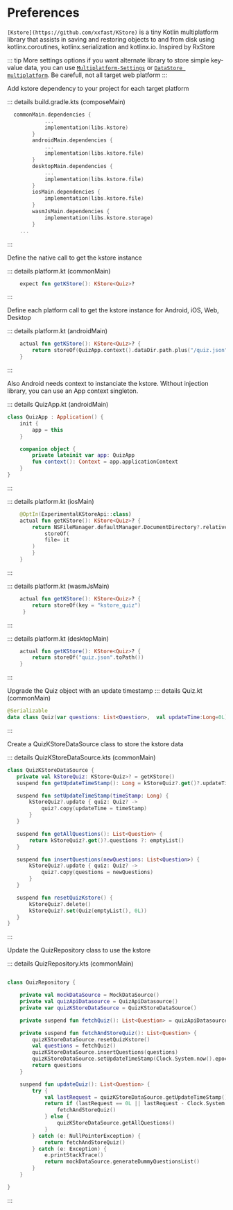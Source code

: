 #  Preferences

`[Kstore](https://github.com/xxfast/KStore)` is a tiny Kotlin multiplatform library that assists in saving and restoring objects to and from disk using kotlinx.coroutines, kotlinx.serialization and kotlinx.io. Inspired by RxStore

 ::: tip More settings options
 if you want alternate library to store simple key-value data, you can use [`Multiplatform-Settings`](https://github.com/russhwolf/multiplatform-settings) or [`DataStore multiplatform`]('https://developer.android.com/reference/kotlin/androidx/datastore/package-summary.html').
 Be carefull, not all target web platform
 :::


Add kstore dependency to your project for each target platform

 ::: details build.gradle.kts (composeMain) 

``` kotlin
  commonMain.dependencies {
            ...
            implementation(libs.kstore)
        }
        androidMain.dependencies {
            ...
            implementation(libs.kstore.file)
        }
        desktopMain.dependencies {
            ...
            implementation(libs.kstore.file)
        }
        iosMain.dependencies {
            implementation(libs.kstore.file)
        }
        wasmJsMain.dependencies {
            implementation(libs.kstore.storage)
        }
    ...
````
:::


Define the native call to get the kstore instance

 ::: details platform.kt (commonMain) 
``` kotlin
    expect fun getKStore(): KStore<Quiz>?
````
:::

Define each platform call to get the kstore instance for Android, iOS, Web, Desktop

 ::: details platform.kt (androidMain) 
``` kotlin
    actual fun getKStore(): KStore<Quiz>? {
        return storeOf(QuizApp.context().dataDir.path.plus("/quiz.json").toPath())
    }
````
:::

Also Android needs context to instanciate the kstore. Without injection library, you can use an App context singleton.

 ::: details QuizApp.kt (androidMain) 
``` kotlin
class QuizApp : Application() {
    init {
        app = this
    }

    companion object {
        private lateinit var app: QuizApp
        fun context(): Context = app.applicationContext
    }
} 
````
:::

 ::: details platform.kt (iosMain) 
``` kotlin
    @OptIn(ExperimentalKStoreApi::class)
    actual fun getKStore(): KStore<Quiz>? {
        return NSFileManager.defaultManager.DocumentDirectory?.relativePath?.plus("/quiz.json")?.toPath()?.let {
            storeOf(
            file= it
        )
        }
    }
````
:::

 ::: details platform.kt (wasmJsMain) 
``` kotlin
    actual fun getKStore(): KStore<Quiz>? {
        return storeOf(key = "kstore_quiz")
     }

````
:::

 ::: details platform.kt (desktopMain) 
``` kotlin
    actual fun getKStore(): KStore<Quiz>? {
        return storeOf("quiz.json".toPath())
    }

````
:::

Upgrade the Quiz object with an update timestamp
::: details Quiz.kt (commonMain) 
```kotlin
@Serializable
data class Quiz(var questions: List<Question>,  val updateTime:Long=0L)
```
:::

Create a QuizKStoreDataSource class to store the kstore data

 ::: details QuizKStoreDataSource.kts (commonMain)
 ```kotlin
 class QuizKStoreDataSource {
    private val kStoreQuiz: KStore<Quiz>? = getKStore()
    suspend fun getUpdateTimeStamp(): Long = kStoreQuiz?.get()?.updateTime ?: 0L

    suspend fun setUpdateTimeStamp(timeStamp: Long) {
        kStoreQuiz?.update { quiz: Quiz? ->
            quiz?.copy(updateTime = timeStamp)
        }
    }

    suspend fun getAllQuestions(): List<Question> {
        return kStoreQuiz?.get()?.questions ?: emptyList()
    }

    suspend fun insertQuestions(newQuestions: List<Question>) {
        kStoreQuiz?.update { quiz: Quiz? ->
            quiz?.copy(questions = newQuestions)
        }
    }

    suspend fun resetQuizKstore() {
        kStoreQuiz?.delete()
        kStoreQuiz?.set(Quiz(emptyList(), 0L))
    }
}
 ```
 :::


Update the QuizRepository class to use the kstore

 ::: details QuizRepository.kts (commonMain) 

``` kotlin

class QuizRepository {

    private val mockDataSource = MockDataSource()
    private val quizApiDatasource = QuizApiDatasource()
    private var quizKStoreDataSource = QuizKStoreDataSource()

    private suspend fun fetchQuiz(): List<Question> = quizApiDatasource.getAllQuestions().questions

    private suspend fun fetchAndStoreQuiz(): List<Question> {
        quizKStoreDataSource.resetQuizKstore()
        val questions = fetchQuiz()
        quizKStoreDataSource.insertQuestions(questions)
        quizKStoreDataSource.setUpdateTimeStamp(Clock.System.now().epochSeconds)
        return questions
    }

    suspend fun updateQuiz(): List<Question> {
        try {
            val lastRequest = quizKStoreDataSource.getUpdateTimeStamp()
            return if (lastRequest == 0L || lastRequest - Clock.System.now().epochSeconds > 300000) {
                fetchAndStoreQuiz()
            } else {
                quizKStoreDataSource.getAllQuestions()
            }
        } catch (e: NullPointerException) {
            return fetchAndStoreQuiz()
        } catch (e: Exception) {
            e.printStackTrace()
            return mockDataSource.generateDummyQuestionsList()
        }
    }

}
````
:::
